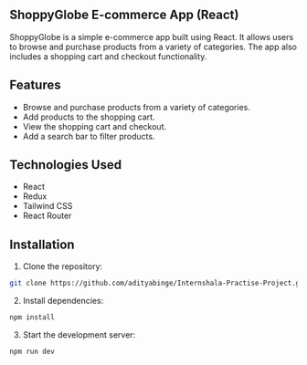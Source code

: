 ## ShoppyGlobe E-commerce App (React)

ShoppyGlobe is a simple e-commerce app built using React. It allows users to browse and purchase products from a variety of categories. The app also includes a shopping cart and checkout functionality.

## Features

- Browse and purchase products from a variety of categories.
- Add products to the shopping cart.
- View the shopping cart and checkout.
- Add a search bar to filter products.

## Technologies Used

- React
- Redux
- Tailwind CSS
- React Router

## Installation

1. Clone the repository:

```bash
git clone https://github.com/adityabinge/Internshala-Practise-Project.git
```

2. Install dependencies:

```bash
npm install
```

3. Start the development server:

```bash
npm run dev
```
